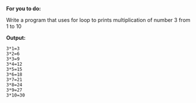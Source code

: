 **For you to do:**

Write a program that uses for loop to prints multiplication
of number 3 from 1 to 10

**Output:**

```
3*1=3
3*2=6
3*3=9
3*4=12
3*5=15
3*6=18
3*7=21
3*8=24
3*9=27
3*10=30
```